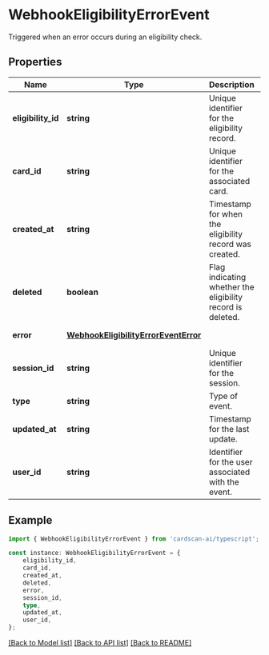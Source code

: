# WebhookEligibilityErrorEvent

Triggered when an error occurs during an eligibility check.

## Properties

Name | Type | Description | Notes
------------ | ------------- | ------------- | -------------
**eligibility_id** | **string** | Unique identifier for the eligibility record. | [default to undefined]
**card_id** | **string** | Unique identifier for the associated card. | [default to undefined]
**created_at** | **string** | Timestamp for when the eligibility record was created. | [default to undefined]
**deleted** | **boolean** | Flag indicating whether the eligibility record is deleted. | [default to undefined]
**error** | [**WebhookEligibilityErrorEventError**](WebhookEligibilityErrorEventError.md) |  | [default to undefined]
**session_id** | **string** | Unique identifier for the session. | [default to undefined]
**type** | **string** | Type of event. | [default to undefined]
**updated_at** | **string** | Timestamp for the last update. | [default to undefined]
**user_id** | **string** | Identifier for the user associated with the event. | [default to undefined]

## Example

```typescript
import { WebhookEligibilityErrorEvent } from 'cardscan-ai/typescript';

const instance: WebhookEligibilityErrorEvent = {
    eligibility_id,
    card_id,
    created_at,
    deleted,
    error,
    session_id,
    type,
    updated_at,
    user_id,
};
```

[[Back to Model list]](../README.md#documentation-for-models) [[Back to API list]](../README.md#documentation-for-api-endpoints) [[Back to README]](../README.md)
